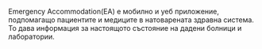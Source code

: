   Emergency Accommodation(EA) е мобилно и уеб приложение, подпомагащо пациентите и 
медиците в натоварената здравна система. То дава информация за настоящото състояние 
на дадени болници и лаборатории. 
